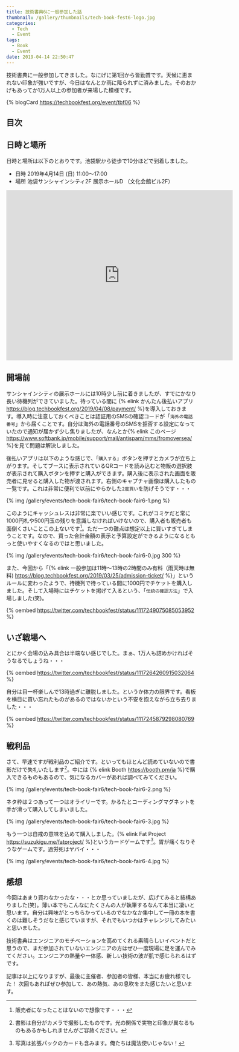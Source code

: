 ```yaml
---
title: 技術書典6に一般参加した話
thumbnail: /gallery/thumbnails/tech-book-fest6-logo.jpg
categories:
  - Tech
  - Event
tags:
  - Book
  - Event
date: 2019-04-14 22:50:47
---
```

技術書典に一般参加してきました。なにげに第1回から皆勤賞です。天候に恵まれない印象が強いですが、今日はなんとか雨に降られずに済みました。そのおかげもあってか1万人以上の参加者が来場した模様です。

{% blogCard https://techbookfest.org/event/tbf06 %}

<!-- more -->

## 目次

<!-- toc -->

## 日時と場所

日時と場所は以下のとおりです。池袋駅から徒歩で10分ほどで到着しました。

- 日時 2019年4月14日 (日) 11:00〜17:00
- 場所 池袋サンシャインシティ2F 展示ホールD （文化会館ビル2F）

<iframe src="https://www.google.com/maps/embed?pb=!1m18!1m12!1m3!1d7811.2836756780625!2d139.7216291671491!3d35.725588278386475!2m3!1f0!2f0!3f0!3m2!1i1024!2i768!4f13.1!3m3!1m2!1s0x60188d2f5a0bd167%3A0xcd93d94751c620d3!2z5rGg6KKL44K144Oz44K344Oj44Kk44Oz44K344OG44Kj5bGV56S644Ob44O844Or!5e0!3m2!1sja!2sjp!4v1555251669588!5m2!1sja!2sjp" width="600" height="450" frameborder="0" style="border:0" allowfullscreen></iframe>

## 開場前

サンシャインシティの展示ホールには10時少し前に着きましたが、すでにかなり長い待機列ができていました。待っている間に {% elink かんたん後払いアプリ https://blog.techbookfest.org/2019/04/08/payment/  %}を導入しておきます。導入時に注意しておくべきことは認証用のSMSの確認コードが「`海外の電話番号`」から届くことです。自分は海外の電話番号のSMSを拒否する設定になっていたので通知が届かず少し焦りましたが、なんとか{% elink このページ https://www.softbank.jp/mobile/support/mail/antispam/mms/fromoversea/  %}を見て問題は解決しました。

後払いアプリは以下のような感じで、「`購入する`」ボタンを押すとカメラが立ち上がります。そしてブースに表示されているQRコードを読み込むと物販の選択肢が表示されて購入ボタンを押すと購入ができます。購入後に表示された画面を販売者に見せると購入した物が渡されます。右側のキャプチャ画像は購入したもの一覧です。これは非常に便利で以前にやらかした`2度買い`を防げそうです・・・

{% img /gallery/events/tech-book-fair6/tech-book-fair6-1.png %}

このようにキャッシュレスは非常に楽でいい感じです。これがコミケだと常に1000円札や500円玉の残りを意識しなければいけないので、購入者も販売者も面倒くさいことこの上ないです[^1]。ただ一つの難点は想定以上に買いすぎてしまうことです。なので、買った合計金額の表示と予算設定ができるようになるともっと使いやすくなるのではと思いました。

{% img /gallery/events/tech-book-fair6/tech-book-fair6-0.jpg 300 %}

また、今回から「{% elink 一般参加は11時〜13時の2時間のみ有料（雨天時は無料) https://blog.techbookfest.org/2019/03/25/admission-ticket/ %}」というルールに変わったようで、待機列で待っている間に1000円でチケットを購入しました。そして入場時にはチケットを掲げて入るという、「`伝統の確認方法`」で入場しました(笑)。

{% oembed https://twitter.com/techbookfest/status/1117249075085053952 %}

[^1]: 販売者になったことはないので想像です・・・

## いざ戦場へ

とにかく会場の込み具合は半端ない感じでした。まぁ、1万人も詰めかければそうなるでしょうね・・・

{% oembed https://twitter.com/techbookfest/status/1117264260915032064  %}

自分は目一杯楽しんで13時過ぎに離脱しました。というか体力の限界です。看板を横目に買い忘れたものがあるのではないかという不安を抱えながら立ち去りました・・・

{% oembed https://twitter.com/techbookfest/status/1117245879298080769 %}

## 戦利品

さて、早速ですが戦利品のご紹介です。といってもほとんど読めていないので書影だけで失礼いたします[^2]。中には {% elink Booth https://booth.pm/ja %}で購入できるものもあるので、気になるカバーがあれば調べてみてください。

{% img /gallery/events/tech-book-fair6/tech-book-fair6-2.png  %}

ネタ枠は２つあって一つはオライリーです。かるたとコーディングマグネットを手が滑って購入してしまいました。

{% img /gallery/events/tech-book-fair6/tech-book-fair6-3.jpg  %}

もう一つは自戒の意味を込めて購入しました。{% elink Fat Project https://suzukigu.me/fatproject/ %}というカードゲームです[^3]。胃が痛くなりそうなゲームです。過労死はヤバイ・・・

{% img /gallery/events/tech-book-fair6/tech-book-fair6-4.jpg %}

[^2]: 書影は自分がカメラで撮影したものです。光の関係で実物と印象が異なるものもあるかもしれませんがご容赦ください。
[^3]: 写真は拡張パックのカードも含みます。俺たちは魔法使いじゃない！

## 感想

今回はあまり買わなかったな・・・とか思っていましたが、広げてみると結構ありました(笑)。薄い本でもこんなにたくさんの人が執筆するなんて本当に凄いと思います。自分は興味がとっちらかっているのでなかなか集中して一冊の本を書くのは難しそうだなと感じていますが、それでもいつかはチャレンジしてみたいと思いました。

技術書典はエンジニアのモチベーションを高めてくれる素晴らしいイベントだと思うので、まだ参加されていないエンジニアの方はぜひ一度現場に足を運んでみてください。エンジニアの熱量や一体感、新しい技術の波が肌で感じられるはずです。

記事は以上になりますが、最後に主催者、参加者の皆様、本当にお疲れ様でした！ 次回もあればぜひ参加して、あの熱気、あの息吹をまた感じたいと思います。